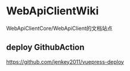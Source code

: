 # WebApiClientWiki

WebApiClientCore/WebApiClient的文档站点

## deploy GithubAction

<https://github.com/jenkey2011/vuepress-deploy>
